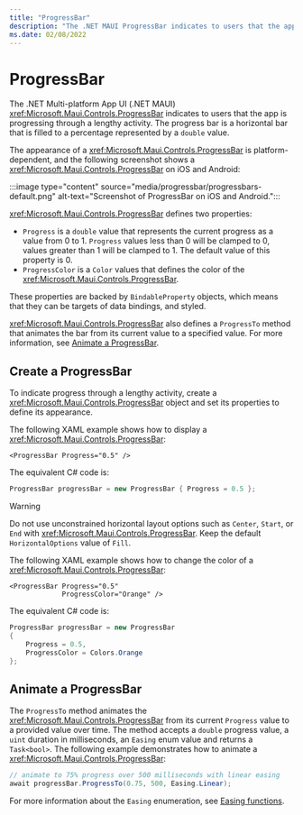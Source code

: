 ```yaml
---
title: "ProgressBar"
description: "The .NET MAUI ProgressBar indicates to users that the app is progressing through a lengthy activity."
ms.date: 02/08/2022
---
```


# ProgressBar

The .NET Multi-platform App UI (.NET MAUI) <xref:Microsoft.Maui.Controls.ProgressBar> indicates to users that the app is progressing through a lengthy activity. The progress bar is a horizontal bar that is filled to a percentage represented by a `double` value.

The appearance of a <xref:Microsoft.Maui.Controls.ProgressBar> is platform-dependent, and the following screenshot shows a <xref:Microsoft.Maui.Controls.ProgressBar> on iOS and Android:

:::image type="content" source="media/progressbar/progressbars-default.png" alt-text="Screenshot of ProgressBar on iOS and Android.":::

<xref:Microsoft.Maui.Controls.ProgressBar> defines two properties:

- `Progress` is a `double` value that represents the current progress as a value from 0 to 1. `Progress` values less than 0 will be clamped to 0, values greater than 1 will be clamped to 1. The default value of this property is 0.
- `ProgressColor` is a `Color` values that defines the color of the <xref:Microsoft.Maui.Controls.ProgressBar>.

These properties are backed by `BindableProperty` objects, which means that they can be targets of data bindings, and styled.

<xref:Microsoft.Maui.Controls.ProgressBar> also defines a `ProgressTo` method that animates the bar from its current value to a specified value. For more information, see [Animate a ProgressBar](#animate-a-progressbar).

## Create a ProgressBar

To indicate progress through a lengthy activity, create a <xref:Microsoft.Maui.Controls.ProgressBar> object and set its properties to define its appearance.

The following XAML example shows how to display a <xref:Microsoft.Maui.Controls.ProgressBar>:

```xaml
<ProgressBar Progress="0.5" />
```

The equivalent C# code is:

```csharp
ProgressBar progressBar = new ProgressBar { Progress = 0.5 };
```

> [!WARNING]
> Do not use unconstrained horizontal layout options such as `Center`, `Start`, or `End` with <xref:Microsoft.Maui.Controls.ProgressBar>. Keep the default `HorizontalOptions` value of `Fill`. <!-- and don't use a width of `Auto` when putting a <xref:Microsoft.Maui.Controls.ProgressBar> in a <xref:Microsoft.Maui.Controls.Grid> layout.-->

The following XAML example shows how to change the color of a <xref:Microsoft.Maui.Controls.ProgressBar>:

```xaml
<ProgressBar Progress="0.5"
             ProgressColor="Orange" />
```

The equivalent C# code is:

```csharp
ProgressBar progressBar = new ProgressBar
{
    Progress = 0.5,
    ProgressColor = Colors.Orange
};
```

## Animate a ProgressBar

The `ProgressTo` method animates the <xref:Microsoft.Maui.Controls.ProgressBar> from its current `Progress` value to a provided value over time. The method accepts a `double` progress value, a `uint` duration in milliseconds, an `Easing` enum value and returns a `Task<bool>`. The following example demonstrates how to animate a <xref:Microsoft.Maui.Controls.ProgressBar>:

```csharp
// animate to 75% progress over 500 milliseconds with linear easing
await progressBar.ProgressTo(0.75, 500, Easing.Linear);
```

For more information about the `Easing` enumeration, see [Easing functions](~/user-interface/animation/easing.md).
